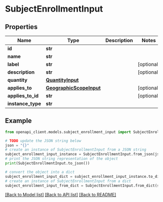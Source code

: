 # SubjectEnrollmentInput


## Properties

Name | Type | Description | Notes
------------ | ------------- | ------------- | -------------
**id** | **str** |  | 
**name** | **str** |  | 
**label** | **str** |  | [optional] 
**description** | **str** |  | [optional] 
**quantity** | [**QuantityInput**](QuantityInput.md) |  | 
**applies_to** | [**GeographicScopeInput**](GeographicScopeInput.md) |  | [optional] 
**applies_to_id** | **str** |  | [optional] 
**instance_type** | **str** |  | 

## Example

```python
from openapi_client.models.subject_enrollment_input import SubjectEnrollmentInput

# TODO update the JSON string below
json = "{}"
# create an instance of SubjectEnrollmentInput from a JSON string
subject_enrollment_input_instance = SubjectEnrollmentInput.from_json(json)
# print the JSON string representation of the object
print(SubjectEnrollmentInput.to_json())

# convert the object into a dict
subject_enrollment_input_dict = subject_enrollment_input_instance.to_dict()
# create an instance of SubjectEnrollmentInput from a dict
subject_enrollment_input_from_dict = SubjectEnrollmentInput.from_dict(subject_enrollment_input_dict)
```
[[Back to Model list]](../README.md#documentation-for-models) [[Back to API list]](../README.md#documentation-for-api-endpoints) [[Back to README]](../README.md)


